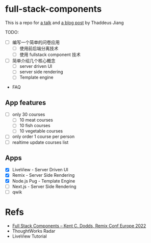 # full-stack-components

This is a repo for [a talk]() and [a blog post]() by Thaddeus Jiang

TODO:

- [ ] 编写一个简单的问卷应用
  - [ ] 使用前后端分离技术
  - [ ] 使用 fullstack component 技术
- [ ] 简单介绍几个核心概念
  - [ ] server driven UI
  - [ ] server side rendering
  - [ ] Template engine
- FAQ

## App features

- [ ] only 30 courses
  - [ ] 10 meat courses
  - [ ] 10 fish courses
  - [ ] 10 vegetable courses
- [ ] only order 1 course per person
- [ ] realtime update courses list

## Apps

- [x] LiveView - Server Driven UI
- [x] Remix - Server Side Rendering
- [x] Node.js Pug - Template Engine
- [ ] Next.js - Server Side Rendering
- [ ] qwik

# Refs

- [Full Stack Components – Kent C. Dodds, Remix Conf Europe 2022](https://www.youtube.com/watch?v=RszUDp_yiLI&list=PLV5CVI1eNcJgNqzNwcs4UKrlJdhfDjshf)
- ThoughtWorks Radar
- LiveView Tutorial

